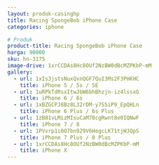 ```yaml
---
layout: produk-casinghp
title: Racing SpongeBob iPhone Case
categories: iphone

# Produk
product-title: Racing SpongeBob iPhone Case
harga: 90000
sku: hn-3175
image-drive: 1xrCCDAs8Hc8OUf2NzBW0dBcMZPKbP-mM
gallery:
  - url: 1xIs3jstsNuxQvnQGF7QuI3Ms2F3PmKHC
    title: iPhone 5 / 5s / SE
  - url: 1uRPkTdRsxItwJbW6bhBhzjn-iz4lssxG
    title: iPhone 6 / 6s
  - url: 1xBZGCPJ8Bz8L32rDM-y7SSiP9_EpQHLn
    title: iPhone 6 Plus / 6s Plus
  - url: 1zB81vLMizMIsuCaM78cgRwnt8e0IQNwF
    title: iPhone 7 / 8
  - url: 1PVvrp1i0O7bn929V6HegcLK71tjWJQpS
    title: iPhone 7 Plus / 8 Plus
  - url: 1xrCCDAs8Hc8OUf2NzBW0dBcMZPKbP-mM
    title: iPhone X
---
```

